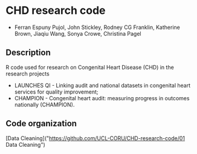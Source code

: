 # CHD research code

* Ferran Espuny Pujol, John Stickley, Rodney CG Franklin, Katherine Brown, Jiaqiu Wang, Sonya Crowe, Christina Pagel

## Description

R code used for research on Congenital Heart Disease (CHD) in the research projects 

* LAUNCHES QI - Linking audit and national datasets in congenital heart services for quality improvement;
* CHAMPION - Congenital heart audit: measuring progress in outcomes nationally (CHAMPION).

## Code organization

[Data Cleaning]("https://github.com/UCL-CORU/CHD-research-code/01 Data Cleaning")
